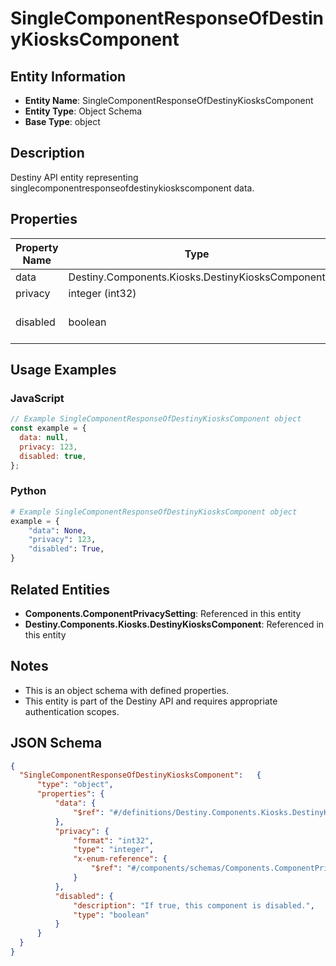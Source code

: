 # SingleComponentResponseOfDestinyKiosksComponent

## Entity Information
- **Entity Name**: SingleComponentResponseOfDestinyKiosksComponent
- **Entity Type**: Object Schema
- **Base Type**: object

## Description
Destiny API entity representing singlecomponentresponseofdestinykioskscomponent data.

## Properties

| Property Name | Type | Description | Required |
|---------------|------|-------------|----------|
| data | Destiny.Components.Kiosks.DestinyKiosksComponent |  | No |
| privacy | integer (int32) |  | No |
| disabled | boolean | If true, this component is disabled. | No |

## Usage Examples

### JavaScript
```javascript
// Example SingleComponentResponseOfDestinyKiosksComponent object
const example = {
  data: null,
  privacy: 123,
  disabled: true,
};
```

### Python
```python
# Example SingleComponentResponseOfDestinyKiosksComponent object
example = {
    "data": None,
    "privacy": 123,
    "disabled": True,
}
```

## Related Entities
- **Components.ComponentPrivacySetting**: Referenced in this entity
- **Destiny.Components.Kiosks.DestinyKiosksComponent**: Referenced in this entity

## Notes
- This is an object schema with defined properties.
- This entity is part of the Destiny API and requires appropriate authentication scopes.

## JSON Schema
```json
{
  "SingleComponentResponseOfDestinyKiosksComponent":   {
      "type": "object",
      "properties": {
          "data": {
              "$ref": "#/definitions/Destiny.Components.Kiosks.DestinyKiosksComponent"
          },
          "privacy": {
              "format": "int32",
              "type": "integer",
              "x-enum-reference": {
                  "$ref": "#/components/schemas/Components.ComponentPrivacySetting"
              }
          },
          "disabled": {
              "description": "If true, this component is disabled.",
              "type": "boolean"
          }
      }
  }
}
```

